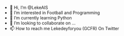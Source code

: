 - 👋 Hi, I’m @LekeAIS
- 👀 I’m interested in Football and Programming
- 🌱 I’m currently learning Python
- 💞️ I’m looking to collaborate on ...
- 📫 How to reach me Lekedeyforyou (GCFR) On Twitter

<!---
LekeAIS/LekeAIS is a ✨ special ✨ repository because its `README.md` (this file) appears on your GitHub profile.
You can click the Preview link to take a look at your changes.
--->
